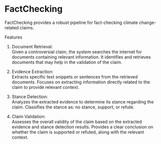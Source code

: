 # FactChecking
FactChecking provides a robust pipeline for fact-checking climate change-related claims.   

Features

1. Document Retrieval:  
  Given a controversial claim, the system searches the internet for documents containing relevant information.
  It identifies and retrieves documents that may help in the validation of the claim.

2. Evidence Extraction:  
  Extracts specific text snippets or sentences from the retrieved documents.
  Focuses on extracting information directly related to the claim to provide relevant context.

3. Stance Detection:  
  Analyzes the extracted evidence to determine its stance regarding the claim.
  Classifies the stance as: no stance, support, or refute.

4. Claim Validation:  
  Assesses the overall validity of the claim based on the extracted evidence and stance detection results.
  Provides a clear conclusion on whether the claim is supported or refuted, along with the relevant context.
